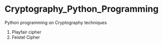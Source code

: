# Cryptography_Python_Programming
Python programming on Cryptography techniques 

<ol>
  <li>Playfair cipher</li>
  <li>Feistel Cipher</li>
</ol>
